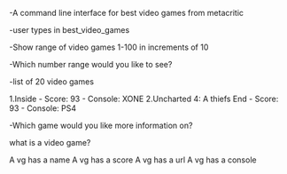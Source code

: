-A command line interface for best video games from metacritic

-user types in best_video_games

-Show range of video games 1-100 in increments of 10

-Which number range would you like to see?

-list of 20 video games

  1.Inside - Score: 93 - Console: XONE
  2.Uncharted 4: A thiefs End - Score: 93 - Console: PS4

-Which game would you like more information on?

what is a video game?

A vg has a name
A vg has a score
A vg has a url
A vg has a console
